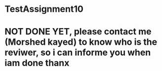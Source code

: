 # TestAssignment10

<h1>NOT DONE YET, please contact me (Morshed kayed) to know who is the reviwer, so i can informe you when iam done thanx</h1>
